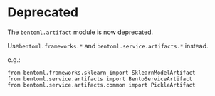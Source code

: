 # Deprecated

The `bentoml.artifact` module is now deprecated.

Use`bentoml.frameworks.*` and `bentoml.service.artifacts.*` instead.

e.g.:
```
from bentoml.frameworks.sklearn import SklearnModelArtifact
from bentoml.service.artifacts import BentoServiceArtifact
from bentoml.service.artifacts.common import PickleArtifact
```
